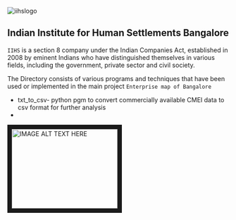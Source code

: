 ![iihslogo](https://www.deccanherald.com/sites/dh/files/styles/article_detail/public/article_images/2018/10/13/IIHS-Twitter-1539430397.jpg?itok=YoArxdin)

## Indian Institute for Human Settlements Bangalore
`IIHS` is a section 8 company under the Indian Companies Act, established in 2008 by eminent Indians who have distinguished themselves in various fields, including the government, private sector and civil society. 

The Directory consists of various programs and techniques that have been used or implemented in the main project `Enterprise map of Bangalore`

- txt_to_csv- python pgm to convert commercially available CMEI data to csv format for further analysis
- 
<a href="http://www.youtube.com/watch?feature=player_embedded&v=YOUTUBE_VIDEO_ID_HERE
" target="_blank"><img src="http://img.youtube.com/vi/YOUTUBE_VIDEO_ID_HERE/0.jpg" 
alt="IMAGE ALT TEXT HERE" width="240" height="180" border="10" /></a>
